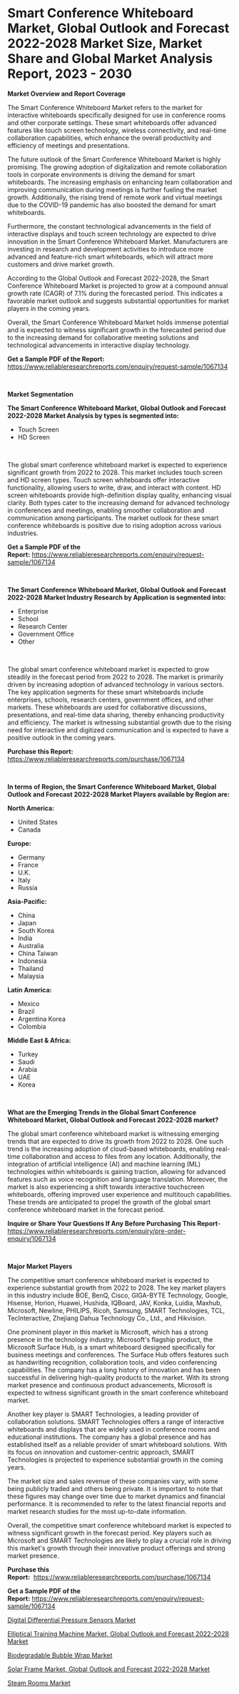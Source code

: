 <p><h1>Smart Conference Whiteboard Market, Global Outlook and Forecast 2022-2028 Market Size, Market Share and Global Market Analysis Report, 2023 - 2030</h1></p><p><strong>Market Overview and Report Coverage</strong></p>
<p><p>The Smart Conference Whiteboard Market refers to the market for interactive whiteboards specifically designed for use in conference rooms and other corporate settings. These smart whiteboards offer advanced features like touch screen technology, wireless connectivity, and real-time collaboration capabilities, which enhance the overall productivity and efficiency of meetings and presentations.</p><p>The future outlook of the Smart Conference Whiteboard Market is highly promising. The growing adoption of digitalization and remote collaboration tools in corporate environments is driving the demand for smart whiteboards. The increasing emphasis on enhancing team collaboration and improving communication during meetings is further fueling the market growth. Additionally, the rising trend of remote work and virtual meetings due to the COVID-19 pandemic has also boosted the demand for smart whiteboards.</p><p>Furthermore, the constant technological advancements in the field of interactive displays and touch screen technology are expected to drive innovation in the Smart Conference Whiteboard Market. Manufacturers are investing in research and development activities to introduce more advanced and feature-rich smart whiteboards, which will attract more customers and drive market growth.</p><p>According to the Global Outlook and Forecast 2022-2028, the Smart Conference Whiteboard Market is projected to grow at a compound annual growth rate (CAGR) of 7.1% during the forecasted period. This indicates a favorable market outlook and suggests substantial opportunities for market players in the coming years.</p><p>Overall, the Smart Conference Whiteboard Market holds immense potential and is expected to witness significant growth in the forecasted period due to the increasing demand for collaborative meeting solutions and technological advancements in interactive display technology.</p></p>
<p><strong>Get a Sample PDF of the Report:</strong> <a href="https://www.reliableresearchreports.com/enquiry/request-sample/1067134">https://www.reliableresearchreports.com/enquiry/request-sample/1067134</a></p>
<p>&nbsp;</p>
<p><strong>Market Segmentation</strong></p>
<p><strong>The Smart Conference Whiteboard Market, Global Outlook and Forecast 2022-2028 Market Analysis by types is segmented into:</strong></p>
<p><ul><li>Touch Screen</li><li>HD Screen</li></ul></p>
<p>&nbsp;</p>
<p><p>The global smart conference whiteboard market is expected to experience significant growth from 2022 to 2028. This market includes touch screen and HD screen types. Touch screen whiteboards offer interactive functionality, allowing users to write, draw, and interact with content. HD screen whiteboards provide high-definition display quality, enhancing visual clarity. Both types cater to the increasing demand for advanced technology in conferences and meetings, enabling smoother collaboration and communication among participants. The market outlook for these smart conference whiteboards is positive due to rising adoption across various industries.</p></p>
<p><strong>Get a Sample PDF of the Report:</strong>&nbsp;<a href="https://www.reliableresearchreports.com/enquiry/request-sample/1067134">https://www.reliableresearchreports.com/enquiry/request-sample/1067134</a></p>
<p>&nbsp;</p>
<p><strong>The Smart Conference Whiteboard Market, Global Outlook and Forecast 2022-2028 Market Industry Research by Application is segmented into:</strong></p>
<p><ul><li>Enterprise</li><li>School</li><li>Research Center</li><li>Government Office</li><li>Other</li></ul></p>
<p>&nbsp;</p>
<p><p>The global smart conference whiteboard market is expected to grow steadily in the forecast period from 2022 to 2028. The market is primarily driven by increasing adoption of advanced technology in various sectors. The key application segments for these smart whiteboards include enterprises, schools, research centers, government offices, and other markets. These whiteboards are used for collaborative discussions, presentations, and real-time data sharing, thereby enhancing productivity and efficiency. The market is witnessing substantial growth due to the rising need for interactive and digitized communication and is expected to have a positive outlook in the coming years.</p></p>
<p><strong>Purchase this Report:</strong>&nbsp; <a href="https://www.reliableresearchreports.com/purchase/1067134">https://www.reliableresearchreports.com/purchase/1067134</a></p>
<p>&nbsp;</p>
<p><strong>In terms of Region, the Smart Conference Whiteboard Market, Global Outlook and Forecast 2022-2028 Market Players available by Region are:</strong></p>
<p>
    <p> <strong> North America: </strong>
        <ul>
            <li>United States</li>
            <li>Canada</li>
        </ul>
        </p> 
    <p> <strong> Europe: </strong>
        <ul>
            <li>Germany</li>
            <li>France</li>
            <li>U.K.</li>
            <li>Italy</li>
            <li>Russia</li>
        </ul>
        </p> 
    <p> <strong> Asia-Pacific: </strong>
        <ul>
            <li>China</li>
            <li>Japan</li>
            <li>South Korea</li>
            <li>India</li>
            <li>Australia</li>
            <li>China Taiwan</li>
            <li>Indonesia</li>
            <li>Thailand</li>
            <li>Malaysia</li>
        </ul>
        </p> 
    <p> <strong> Latin America: </strong>
        <ul>
            <li>Mexico</li>
            <li>Brazil</li>
            <li>Argentina Korea</li>
            <li>Colombia</li>
        </ul>
        </p> 
    <p> <strong> Middle East & Africa: </strong>
        <ul>
            <li>Turkey</li>
            <li>Saudi</li>
            <li>Arabia</li>
            <li>UAE</li>
            <li>Korea</li>
        </ul>
    </p>
    </p>
<p>&nbsp;</p>
<p><strong>What are the Emerging Trends in the Global Smart Conference Whiteboard Market, Global Outlook and Forecast 2022-2028 market?</strong></p>
<p><p>The global smart conference whiteboard market is witnessing emerging trends that are expected to drive its growth from 2022 to 2028. One such trend is the increasing adoption of cloud-based whiteboards, enabling real-time collaboration and access to files from any location. Additionally, the integration of artificial intelligence (AI) and machine learning (ML) technologies within whiteboards is gaining traction, allowing for advanced features such as voice recognition and language translation. Moreover, the market is also experiencing a shift towards interactive touchscreen whiteboards, offering improved user experience and multitouch capabilities. These trends are anticipated to propel the growth of the global smart conference whiteboard market in the forecast period.</p></p>
<p><strong>Inquire or Share Your Questions If Any Before Purchasing This Report</strong>- <a href="https://www.reliableresearchreports.com/enquiry/pre-order-enquiry/1067134">https://www.reliableresearchreports.com/enquiry/pre-order-enquiry/1067134</a></p>
<p>&nbsp;</p>
<p><strong>Major Market Players</strong></p>
<p><p>The competitive smart conference whiteboard market is expected to experience substantial growth from 2022 to 2028. The key market players in this industry include BOE, BenQ, Cisco, GIGA-BYTE Technology, Google, Hisense, Horion, Huawei, Hushida, IQBoard, JAV, Konka, Luidia, Maxhub, Microsoft, Newline, PHILIPS, Ricoh, Samsung, SMART Technologies, TCL, TecInteractive, Zhejiang Dahua Technology Co., Ltd., and Hikvision.</p><p>One prominent player in this market is Microsoft, which has a strong presence in the technology industry. Microsoft's flagship product, the Microsoft Surface Hub, is a smart whiteboard designed specifically for business meetings and conferences. The Surface Hub offers features such as handwriting recognition, collaboration tools, and video conferencing capabilities. The company has a long history of innovation and has been successful in delivering high-quality products to the market. With its strong market presence and continuous product advancements, Microsoft is expected to witness significant growth in the smart conference whiteboard market.</p><p>Another key player is SMART Technologies, a leading provider of collaboration solutions. SMART Technologies offers a range of interactive whiteboards and displays that are widely used in conference rooms and educational institutions. The company has a global presence and has established itself as a reliable provider of smart whiteboard solutions. With its focus on innovation and customer-centric approach, SMART Technologies is projected to experience substantial growth in the coming years.</p><p>The market size and sales revenue of these companies vary, with some being publicly traded and others being private. It is important to note that these figures may change over time due to market dynamics and financial performance. It is recommended to refer to the latest financial reports and market research studies for the most up-to-date information.</p><p>Overall, the competitive smart conference whiteboard market is expected to witness significant growth in the forecast period. Key players such as Microsoft and SMART Technologies are likely to play a crucial role in driving this market's growth through their innovative product offerings and strong market presence.</p></p>
<p><strong>Purchase this Report:</strong>&nbsp;&nbsp;<a href="https://www.reliableresearchreports.com/purchase/1067134">https://www.reliableresearchreports.com/purchase/1067134</a></p>
<p></p>
<p><strong>Get a Sample PDF of the Report:</strong>&nbsp;<a href="https://www.reliableresearchreports.com/enquiry/request-sample/1067134">https://www.reliableresearchreports.com/enquiry/request-sample/1067134</a></p>
<p><p><a href="https://www.reportprime.com/digital-differential-pressure-sensors-r5012">Digital Differential Pressure Sensors Market</a></p><p><a href="https://github.com/GroverBarry/Market-Research-Report-List-1/blob/main/elliptical-training-machine-market-global-outlook-and-forecast-2022-2028-market.md">Elliptical Training Machine Market, Global Outlook and Forecast 2022-2028 Market</a></p><p><a href="https://www.linkedin.com/pulse/biodegradable-bubble-wrap-market-size-2023-2030-global-sqcte/">Biodegradable Bubble Wrap Market</a></p><p><a href="https://github.com/RickHolmes3/Market-Research-Report-List-1/blob/main/solar-frame-market-global-outlook-and-forecast-2022-2028-market.md">Solar Frame Market, Global Outlook and Forecast 2022-2028 Market</a></p><p><a href="https://medium.com/@irwingibson727/steam-rooms-market-size-growth-forecast-2023-2030-253ebe70b24d">Steam Rooms Market</a></p></p>